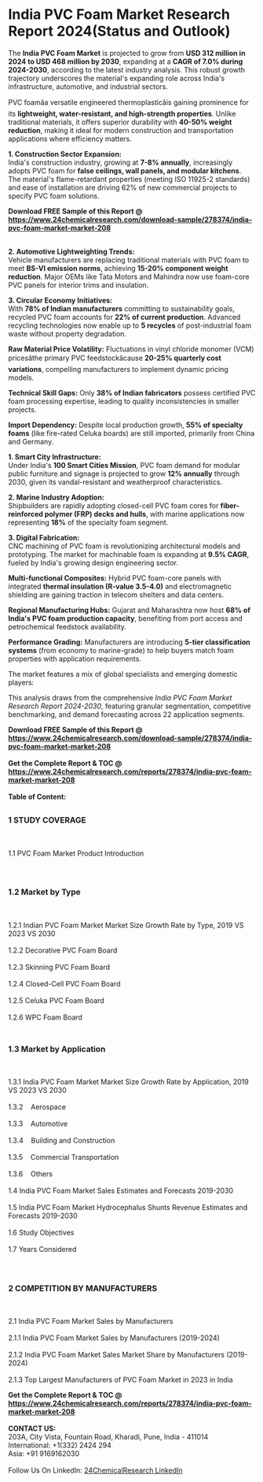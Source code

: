 <h1>India PVC Foam Market Research Report 2024(Status and Outlook)</h1><p>The <strong>India PVC Foam Market</strong> is projected to grow from <strong>USD 312 million in 2024 to USD 468 million by 2030</strong>, expanding at a <strong>CAGR of 7.0% during 2024-2030</strong>, according to the latest industry analysis. This robust growth trajectory underscores the material's expanding role across India's infrastructure, automotive, and industrial sectors.</p><p>PVC foamâa versatile engineered thermoplasticâis gaining prominence for its <strong>lightweight, water-resistant, and high-strength properties</strong>. Unlike traditional materials, it offers superior durability with <strong>40-50% weight reduction</strong>, making it ideal for modern construction and transportation applications where efficiency matters.</p><p><strong>1. Construction Sector Expansion:</strong><br>
India's construction industry, growing at <strong>7-8% annually</strong>, increasingly adopts PVC foam for <strong>false ceilings, wall panels, and modular kitchens</strong>. The material's flame-retardant properties (meeting ISO 11925-2 standards) and ease of installation are driving 62% of new commercial projects to specify PVC foam solutions.</p><div><b>Download FREE Sample of this Report @ 
            <a href="https://www.24chemicalresearch.com/download-sample/278374/india-pvc-foam-market-market-208">
            https://www.24chemicalresearch.com/download-sample/278374/india-pvc-foam-market-market-208</a></b></div><br><p><strong>2. Automotive Lightweighting Trends:</strong><br>
Vehicle manufacturers are replacing traditional materials with PVC foam to meet <strong>BS-VI emission norms</strong>, achieving <strong>15-20% component weight reduction</strong>. Major OEMs like Tata Motors and Mahindra now use foam-core PVC panels for interior trims and insulation.</p><p><strong>3. Circular Economy Initiatives:</strong><br>
With <strong>78% of Indian manufacturers</strong> committing to sustainability goals, recycled PVC foam accounts for <strong>22% of current production</strong>. Advanced recycling technologies now enable up to <strong>5 recycles</strong> of post-industrial foam waste without property degradation.</p><p><strong>Raw Material Price Volatility:</strong> Fluctuations in vinyl chloride monomer (VCM) pricesâthe primary PVC feedstockâcause <strong>20-25% quarterly cost variations</strong>, compelling manufacturers to implement dynamic pricing models.</p><p><strong>Technical Skill Gaps:</strong> Only <strong>38% of Indian fabricators</strong> possess certified PVC foam processing expertise, leading to quality inconsistencies in smaller projects.</p><p><strong>Import Dependency:</strong> Despite local production growth, <strong>55% of specialty foams</strong> (like fire-rated Celuka boards) are still imported, primarily from China and Germany.</p><p><strong>1. Smart City Infrastructure:</strong><br>
Under India's <strong>100 Smart Cities Mission</strong>, PVC foam demand for modular public furniture and signage is projected to grow <strong>12% annually</strong> through 2030, given its vandal-resistant and weatherproof characteristics.</p><p><strong>2. Marine Industry Adoption:</strong><br>
Shipbuilders are rapidly adopting closed-cell PVC foam cores for <strong>fiber-reinforced polymer (FRP) decks and hulls</strong>, with marine applications now representing <strong>18%</strong> of the specialty foam segment.</p><p><strong>3. Digital Fabrication:</strong><br>
CNC machining of PVC foam is revolutionizing architectural models and prototyping. The market for machinable foam is expanding at <strong>9.5% CAGR</strong>, fueled by India's growing design engineering sector.</p><p><strong>Multi-functional Composites:</strong> Hybrid PVC foam-core panels with integrated <strong>thermal insulation (R-value 3.5-4.0)</strong> and electromagnetic shielding are gaining traction in telecom shelters and data centers.</p><p><strong>Regional Manufacturing Hubs:</strong> Gujarat and Maharashtra now host <strong>68% of India's PVC foam production capacity</strong>, benefiting from port access and petrochemical feedstock availability.</p><p><strong>Performance Grading:</strong> Manufacturers are introducing <strong>5-tier classification systems</strong> (from economy to marine-grade) to help buyers match foam properties with application requirements.</p><p>The market features a mix of global specialists and emerging domestic players:</p><p>This analysis draws from the comprehensive <em>India PVC Foam Market Research Report 2024-2030</em>, featuring granular segmentation, competitive benchmarking, and demand forecasting across 22 application segments.</p><div><b>Download FREE Sample of this Report @ 
            <a href="https://www.24chemicalresearch.com/download-sample/278374/india-pvc-foam-market-market-208">
            https://www.24chemicalresearch.com/download-sample/278374/india-pvc-foam-market-market-208</a></b></div><br><div><b>Get the Complete Report & TOC @ 
            <a href="https://www.24chemicalresearch.com/reports/278374/india-pvc-foam-market-market-208">
            https://www.24chemicalresearch.com/reports/278374/india-pvc-foam-market-market-208</a></b></div><br>
            <b>Table of Content:</b><p><h2><span style="font-size:16px"><strong>1 STUDY COVERAGE</strong></span></h2><br />
<p>1.1 PVC Foam Market Product Introduction</p><br />
<h2><span style="font-size:16px"><strong>1.2 Market by Type</strong></span></h2><br />
<p>1.2.1 Indian PVC Foam Market Market Size Growth Rate by Type, 2019 VS 2023 VS 2030<br /><br />
1.2.2 Decorative PVC Foam Board&nbsp;&nbsp; &nbsp;<br /><br />
1.2.3 Skinning PVC Foam Board<br /><br />
1.2.4 Closed-Cell PVC Foam Board<br /><br />
1.2.5 Celuka PVC Foam Board<br /><br />
1.2.6 WPC Foam Board<br /><br />
<h2><span style="font-size:16px"><strong>1.3 Market by Application</strong></span></h2><br />
<p>1.3.1 India PVC Foam Market Market Size Growth Rate by Application, 2019 VS 2023 VS 2030<br /><br />
1.3.2&nbsp;&nbsp; &nbsp;Aerospace<br /><br />
1.3.3&nbsp;&nbsp; &nbsp;Automotive<br /><br />
1.3.4&nbsp;&nbsp; &nbsp;Building and Construction<br /><br />
1.3.5&nbsp;&nbsp; &nbsp;Commercial Transportation<br /><br />
1.3.6&nbsp;&nbsp; &nbsp;Others<br /><br />
1.4 India PVC Foam Market Sales Estimates and Forecasts 2019-2030<br /><br />
1.5 India PVC Foam Market Hydrocephalus Shunts Revenue Estimates and Forecasts 2019-2030<br /><br />
1.6 Study Objectives<br /><br />
1.7 Years Considered</p><br />
<h2><span style="font-size:16px"><strong>2 COMPETITION BY MANUFACTURERS</strong></span></h2><br />
<p>2.1 India PVC Foam Market Sales by Manufacturers<br /><br />
2.1.1 India PVC Foam Market Sales by Manufacturers (2019-2024)<br /><br />
2.1.2 India PVC Foam Market Sales Market Share by Manufacturers (2019-2024)<br /><br />
2.1.3 Top Largest Manufacturers of PVC Foam Market in 2023 in India<br</p><div><b>Get the Complete Report & TOC @ 
            <a href="https://www.24chemicalresearch.com/reports/278374/india-pvc-foam-market-market-208">
            https://www.24chemicalresearch.com/reports/278374/india-pvc-foam-market-market-208</a></b></div><br><b>CONTACT US:</b><br>
            203A, City Vista, Fountain Road, Kharadi, Pune, India - 411014<br>
            International: +1(332) 2424 294<br>
            Asia: +91 9169162030 <br><br>
            Follow Us On LinkedIn: <a href="https://www.linkedin.com/company/24chemicalresearch/">24ChemicalResearch LinkedIn</a>